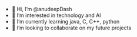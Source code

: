- 👋 Hi, I’m @anudeepDash
- 👀 I’m interested in technology and AI 
- 🌱 I’m currently learning java, C, C++, python
- 💞️ I’m looking to collaborate on my future projects
 

<!---
anudeepDash/anudeepDash is a ✨ special ✨ repository because its `README.md` (this file) appears on your GitHub profile.
You can click the Preview link to take a look at your changes.
--->
